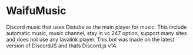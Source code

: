 # WaifuMusic

Discord music that uses Distube as the main player for music. This include automatic music, music channel, stay in vc 247 option, support many sites and does not use any lavalink player. This bot was made on the latest version of DiscordJS and thats Discord.js v14.